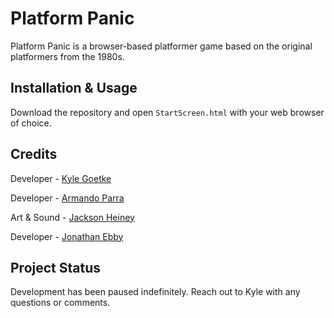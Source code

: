 # Platform Panic

Platform Panic is a browser-based platformer game based on the original platformers from the 1980s.

## Installation & Usage
Download the repository and open `StartScreen.html` with your web browser of choice.

## Credits
Developer - <a href="goetkek@protonmail.com">Kyle Goetke</a>

Developer - <a href="ajp434@drexel.edu">Armando Parra</a>

Art & Sound - <a href="jjh379@drexel.edu">Jackson Heiney</a>

Developer - <a href="jje77@drexel.edu">Jonathan Ebby</a>

## Project Status
Development has been paused indefinitely. Reach out to Kyle with any questions or comments.